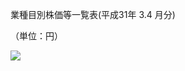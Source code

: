 業種目別株価等一覧表(平成31年 $3.4$ 月分)

（単位：円）

![](https://www.nta.go.jp/tmp/01f73b19-bed3-471b-9f3f-fd1573fa2547/images/7623123c601b39cf8e6c390f78583c5d6340e5b40bfbecd2b4f94156eabd882d.jpg)
